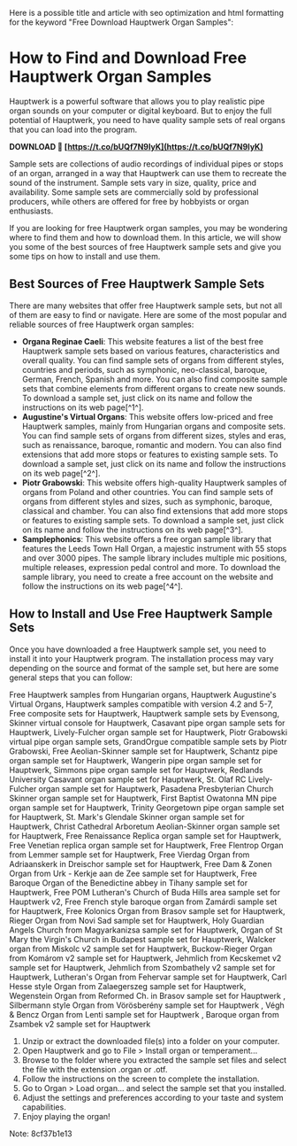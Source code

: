 Here is a possible title and article with seo optimization and html formatting for the keyword "Free Download Hauptwerk Organ Samples":  
# How to Find and Download Free Hauptwerk Organ Samples
 
Hauptwerk is a powerful software that allows you to play realistic pipe organ sounds on your computer or digital keyboard. But to enjoy the full potential of Hauptwerk, you need to have quality sample sets of real organs that you can load into the program.
 
**DOWNLOAD 🌟 [https://t.co/bUQf7N9IyK](https://t.co/bUQf7N9IyK)**


 
Sample sets are collections of audio recordings of individual pipes or stops of an organ, arranged in a way that Hauptwerk can use them to recreate the sound of the instrument. Sample sets vary in size, quality, price and availability. Some sample sets are commercially sold by professional producers, while others are offered for free by hobbyists or organ enthusiasts.
 
If you are looking for free Hauptwerk organ samples, you may be wondering where to find them and how to download them. In this article, we will show you some of the best sources of free Hauptwerk sample sets and give you some tips on how to install and use them.
 
## Best Sources of Free Hauptwerk Sample Sets
 
There are many websites that offer free Hauptwerk sample sets, but not all of them are easy to find or navigate. Here are some of the most popular and reliable sources of free Hauptwerk organ samples:
 
- **Organa Reginae Caeli**: This website features a list of the best free Hauptwerk sample sets based on various features, characteristics and overall quality. You can find sample sets of organs from different styles, countries and periods, such as symphonic, neo-classical, baroque, German, French, Spanish and more. You can also find composite sample sets that combine elements from different organs to create new sounds. To download a sample set, just click on its name and follow the instructions on its web page[^1^].
- **Augustine's Virtual Organs**: This website offers low-priced and free Hauptwerk samples, mainly from Hungarian organs and composite sets. You can find sample sets of organs from different sizes, styles and eras, such as renaissance, baroque, romantic and modern. You can also find extensions that add more stops or features to existing sample sets. To download a sample set, just click on its name and follow the instructions on its web page[^2^].
- **Piotr Grabowski**: This website offers high-quality Hauptwerk samples of organs from Poland and other countries. You can find sample sets of organs from different styles and sizes, such as symphonic, baroque, classical and chamber. You can also find extensions that add more stops or features to existing sample sets. To download a sample set, just click on its name and follow the instructions on its web page[^3^].
- **Samplephonics**: This website offers a free organ sample library that features the Leeds Town Hall Organ, a majestic instrument with 55 stops and over 3000 pipes. The sample library includes multiple mic positions, multiple releases, expression pedal control and more. To download the sample library, you need to create a free account on the website and follow the instructions on its web page[^4^].

## How to Install and Use Free Hauptwerk Sample Sets
 
Once you have downloaded a free Hauptwerk sample set, you need to install it into your Hauptwerk program. The installation process may vary depending on the source and format of the sample set, but here are some general steps that you can follow:
 
Free Hauptwerk samples from Hungarian organs,  Hauptwerk Augustine's Virtual Organs,  Hauptwerk samples compatible with version 4.2 and 5-7,  Free composite sets for Hauptwerk,  Hauptwerk sample sets by Evensong,  Skinner virtual console for Hauptwerk,  Casavant pipe organ sample sets for Hauptwerk,  Lively-Fulcher organ sample set for Hauptwerk,  Piotr Grabowski virtual pipe organ sample sets,  GrandOrgue compatible sample sets by Piotr Grabowski,  Free Aeolian-Skinner sample set for Hauptwerk,  Schantz pipe organ sample set for Hauptwerk,  Wangerin pipe organ sample set for Hauptwerk,  Simmons pipe organ sample set for Hauptwerk,  Redlands University Casavant organ sample set for Hauptwerk,  St. Olaf RC Lively-Fulcher organ sample set for Hauptwerk,  Pasadena Presbyterian Church Skinner organ sample set for Hauptwerk,  First Baptist Owatonna MN pipe organ sample set for Hauptwerk,  Trinity Georgetown pipe organ sample set for Hauptwerk,  St. Mark's Glendale Skinner organ sample set for Hauptwerk,  Christ Cathedral Arboretum Aeolian-Skinner organ sample set for Hauptwerk,  Free Renaissance Replica organ sample set for Hauptwerk,  Free Venetian replica organ sample set for Hauptwerk,  Free Flentrop Organ from Lemmer sample set for Hauptwerk,  Free Vierdag Organ from Adriaanskerk in Dreischor sample set for Hauptwerk,  Free Dam & Zonen Organ from Urk - Kerkje aan de Zee sample set for Hauptwerk,  Free Baroque Organ of the Benedictine abbey in Tihany sample set for Hauptwerk,  Free POM Lutheran's Church of Buda Hills area sample set for Hauptwerk v2,  Free French style baroque organ from Zamárdi sample set for Hauptwerk,  Free Kolonics Organ from Brasov sample set for Hauptwerk,  Rieger Organ from Novi Sad sample set for Hauptwerk,  Holy Guardian Angels Church from Magyarkanizsa sample set for Hauptwerk,  Organ of St Mary the Virgin's Church in Budapest sample set for Hauptwerk,  Walcker organ from Miskolc v2 sample set for Hauptwerk,  Buckow-Rieger Organ from Komárom v2 sample set for Hauptwerk,  Jehmlich from Kecskemet v2 sample set for Hauptwerk,  Jehmlich from Szombathely v2 sample set for Hauptwerk,  Lutheran's Organ from Fehervar sample set for Hauptwerk,  Carl Hesse style Organ from Zalaegerszeg sample set for Hauptwerk,  Wegenstein Organ from Reformed Ch. in Brasov sample set for Hauptwerk ,  Silbermann style Organ from Vörösberény sample set for Hauptwerk ,  Végh & Bencz Organ from Lenti sample set for Hauptwerk ,  Baroque organ from Zsambek v2 sample set for Hauptwerk

1. Unzip or extract the downloaded file(s) into a folder on your computer.
2. Open Hauptwerk and go to File > Install organ or temperament...
3. Browse to the folder where you extracted the sample set files and select the file with the extension .organ or .otf.
4. Follow the instructions on the screen to complete the installation.
5. Go to Organ > Load organ... and select the sample set that you installed.
6. Adjust the settings and preferences according to your taste and system capabilities.
7. Enjoy playing the organ!

Note:
 8cf37b1e13
 

